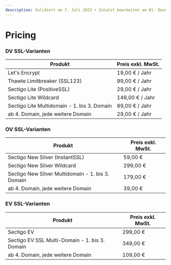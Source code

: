 ```yaml
---
description: Validiert am 7. Juli 2023 • Zuletzt bearbeitet am 01. Dezember 2023
---
```


# Pricing

### DV SSL-Varianten

| Produkt                                     | Preis exkl. MwSt. |
| ------------------------------------------- | ----------------- |
| Let's Encrypt                               | 19,00 € / Jahr    |
| Thawte Limitbreaker (SSL123)                | 99,00 € / Jahr    |
| Sectigo Lite (PositiveSSL)                  | 29,00 € / Jahr    |
| Sectigo Lite Wildcard                       | 149,00 € / Jahr   |
| Sectigo Lite Multidomain - 1. bis 3. Domain | 89,00 € / Jahr    |
| ab 4. Domain, jede weitere Domain           | 29,00 € / Jahr    |



### OV SSL-Varianten

| Produkt                                           | Preis exkl. MwSt. |
| ------------------------------------------------- | ----------------- |
| Sectigo New Silver (InstantSSL)                   | 59,00 €           |
| Sectigo New Silver Wildcard                       | 299,00 €          |
| Sectigo New Silver Multidomain - 1. bis 3. Domain | 179,00 €          |
| ab 4. Domain, jede weitere Domain                 | 39,00 €           |



### EV SSL-Varianten

| Produkt                                        | Preis exkl. MwSt. |
| ---------------------------------------------- | ----------------- |
| Sectigo EV                                     | 299,00 €          |
| Sectigo EV SSL Multi-Domain - 1. bis 3. Domain | 349,00 €          |
| ab 4. Domain, jede weitere Domain              | 109,00 €          |
